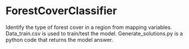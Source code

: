 # ForestCoverClassifier
Identify the type of forest cover in a region from mapping variables. Data_train.csv is used to train/test the model. Generate_solutions.py is a python code that returns the model answer.
